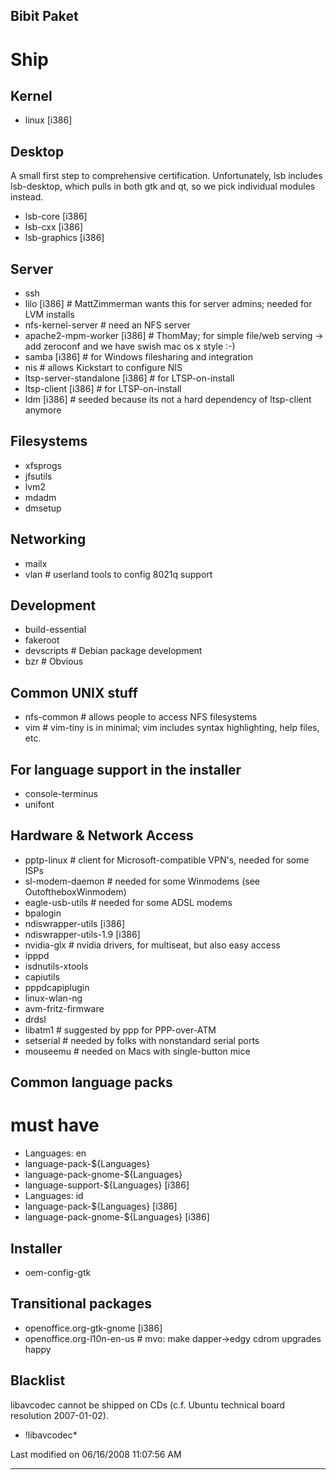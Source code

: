 ## Bibit Paket
# Ship

## Kernel
 * linux [i386]
## Desktop
A small first step to comprehensive certification. Unfortunately, lsb
includes lsb-desktop, which pulls in both gtk and qt, so we pick individual
modules instead.
 * lsb-core [i386]
 * lsb-cxx [i386]
 * lsb-graphics [i386]
## Server
 * ssh
 * lilo [i386]   # MattZimmerman wants this for server admins; needed for LVM
installs
 * nfs-kernel-server   # need an NFS server
 * apache2-mpm-worker [i386]  # ThomMay; for simple file/web serving -> add
zeroconf and we have swish mac os x style :-)
 * samba  [i386] # for Windows filesharing and integration
 * nis                 # allows Kickstart to configure NIS
 * ltsp-server-standalone [i386] # for LTSP-on-install
 * ltsp-client [i386]            # for LTSP-on-install
 * ldm [i386] # seeded because its not a hard dependency of ltsp-client anymore
## Filesystems
 * xfsprogs
 * jfsutils
 * lvm2
 * mdadm
 * dmsetup
## Networking
 * mailx
 * vlan                   # userland tools to config 8021q support
## Development
 * build-essential
 * fakeroot
 * devscripts          # Debian package development
 * bzr                 # Obvious
## Common UNIX stuff
 * nfs-common		  # allows people to access NFS filesystems
 * vim                    # vim-tiny is in minimal; vim includes syntax
highlighting, help files, etc.
## For language support in the installer
 * console-terminus
 * unifont
## Hardware & Network Access
 * pptp-linux             # client for Microsoft-compatible VPN's, needed for
some ISPs
 * sl-modem-daemon	# needed for some Winmodems (see OutoftheboxWinmodem)
 * eagle-usb-utils        # needed for some ADSL modems
 * bpalogin
 * ndiswrapper-utils [i386]
 * ndiswrapper-utils-1.9 [i386]
 * nvidia-glx    # nvidia drivers, for multiseat, but also easy access
 * ipppd
 * isdnutils-xtools
 * capiutils
 * pppdcapiplugin
 * linux-wlan-ng
 * avm-fritz-firmware
 * drdsl
 * libatm1	# suggested by ppp for PPP-over-ATM
 * setserial	# needed by folks with nonstandard serial ports
 * mouseemu	# needed on Macs with single-button mice
## Common language packs
 # must have
 * Languages: en
 * language-pack-${Languages}
 * language-pack-gnome-${Languages}
 * language-support-${Languages} [i386]
 * Languages: id
 * language-pack-${Languages} [i386]
 * language-pack-gnome-${Languages} [i386]
## Installer
 * oem-config-gtk
## Transitional packages
 * openoffice.org-gtk-gnome [i386]
 * openoffice.org-l10n-en-us	# mvo: make dapper->edgy cdrom upgrades happy
## Blacklist
libavcodec cannot be shipped on CDs (c.f. Ubuntu technical board resolution
2007-01-02).
 * !libavcodec*

Last modified on 06/16/2008 11:07:56 AM
 
---
 
